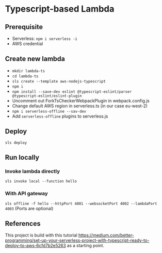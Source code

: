# Typescript-based Lambda

## Prerequisite

- Serverless: `npm i serverless -i`
- AWS credential

## Create new lambda

- `mkdir lambda-ts`
- `cd lambda-ts`
- `sls create --template aws-nodejs-typescript`
- `npm i`
- `npm install --save-dev eslint @typescript-eslint/parser @typescript-eslint/eslint-plugin`
- Uncomment out ForkTsCheckerWebpackPlugin in webpack.config.js
- Change default AWS region in serverless.ts (in our case eu-west-2)
- `npm i serverless-offline --sav-dev`
- Add `serverless-offline` plugins to serverless.js

## Deploy

`sls deploy`

## Run locally

### Invoke lambda directly

`sls invoke local --function hello`

### With API gateway

`sls offline -f hello --httpPort 4001 --websocketPort 4002 --lambdaPort 4003`
(Ports are optional)

## References

This project is build with this tutorial https://medium.com/better-programming/set-up-your-serverless-project-with-typescript-ready-to-deploy-to-aws-6cfd7b2e5263 as a starting point.
